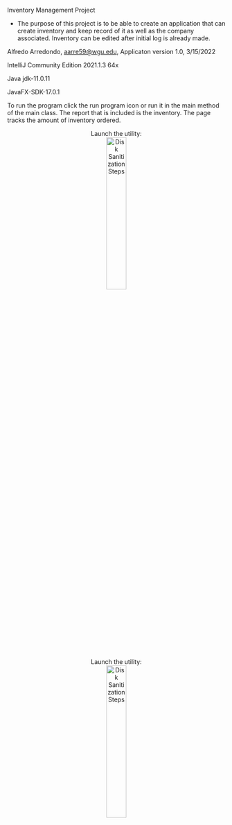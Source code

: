 Inventory Management Project

- The purpose of this project is to be able to create an application that can create inventory
  and keep record of it as well as the company associated. Inventory can be edited after initial log is already made.

Alfredo Arredondo, aarre59@wgu.edu, Applicaton version 1.0, 3/15/2022

IntelliJ Community Edition 2021.1.3 64x

Java jdk-11.0.11

JavaFX-SDK-17.0.1

To run the program click the run program icon or run it in the main method of the main class.
The report that is included is the inventory. The page tracks the amount of inventory ordered.

<p align="center">
Launch the utility: <br/>
<img src="https://i.imgur.com/x10Is7V.png" height="30%" width="30%" alt="Disk Sanitization Steps"/>
<br />
<br />

<p align="center">
Launch the utility: <br/>
<img src="https://i.imgur.com/Oz1sQJq.png" height="30%" width="30%" alt="Disk Sanitization Steps"/>
<br />
<br />

